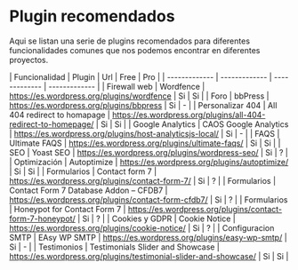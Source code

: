 # Plugin recomendados

Aqui se listan una serie de plugins recomendados para diferentes funcionalidades comunes que nos podemos encontrar en diferentes proyectos.

| Funcionalidad  | Plugin | Url | Free | Pro |
| ------------- | ------------- | ------------- | ------------- |
| Firewall web  | Wordfence  | https://es.wordpress.org/plugins/wordfence | Si | Si |
| Foro  | bbPress  | https://es.wordpress.org/plugins/bbpress  | Si | - |
| Personalizar 404  | All 404 redirect to homapage  | https://es.wordpress.org/plugins/all-404-redirect-to-homepage/  | Si | Si |
| Google Analytics  | CAOS Google Analytics | https://es.wordpress.org/plugins/host-analyticsjs-local/  | Si | - |
| FAQS  | Ultimate FAQS | https://es.wordpress.org/plugins/ultimate-faqs/  | Si | Si |
| SEO  | Yoast SEO | https://es.wordpress.org/plugins/wordpress-seo/  | Si | ? |
| Optimización  | Autoptimize | https://es.wordpress.org/plugins/autoptimize/  | Si | Si |
| Formularios  | Contact form 7 | https://es.wordpress.org/plugins/contact-form-7/ | Si | ? |
| Formularios  | Contact Form 7 Database Addon – CFDB7  | https://es.wordpress.org/plugins/contact-form-cfdb7/ | Si | ? |
| Formularios  | Honeypot for Contact Form 7  | https://es.wordpress.org/plugins/contact-form-7-honeypot/ | Si | ? |
| Cookies y GDPR  | Cookie Notice  | https://es.wordpress.org/plugins/cookie-notice/ | Si | ? |
| Configuracion SMTP  | EAsy WP SMTP  | https://es.wordpress.org/plugins/easy-wp-smtp/  | Si | - |
| Testimonios  | Testimonials Slider and Showcase  | https://es.wordpress.org/plugins/testimonial-slider-and-showcase/  | Si | Si |